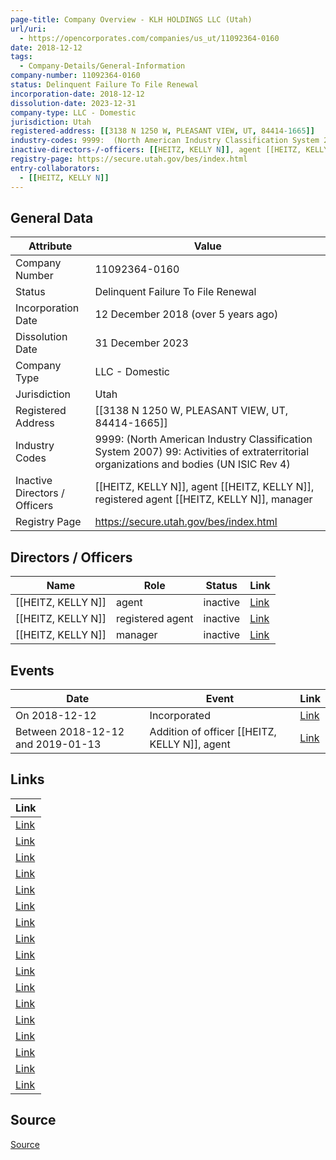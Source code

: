 ```yaml
---
page-title: Company Overview - KLH HOLDINGS LLC (Utah)
url/uri:
  - https://opencorporates.com/companies/us_ut/11092364-0160
date: 2018-12-12
tags:
  - Company-Details/General-Information
company-number: 11092364-0160
status: Delinquent Failure To File Renewal
incorporation-date: 2018-12-12
dissolution-date: 2023-12-31
company-type: LLC - Domestic
jurisdiction: Utah
registered-address: [[3138 N 1250 W, PLEASANT VIEW, UT, 84414-1665]]
industry-codes: 9999:  (North American Industry Classification System 2007) 99: Activities of extraterritorial organizations and bodies (UN ISIC Rev 4)
inactive-directors-/-officers: [[HEITZ, KELLY N]], agent [[HEITZ, KELLY N]], registered agent [[HEITZ, KELLY N]], manager
registry-page: https://secure.utah.gov/bes/index.html
entry-collaborators:
  - [[HEITZ, KELLY N]]
---
```

## General Data
| Attribute | Value |
|-----------|-------|
| Company Number | 11092364-0160 |
| Status | Delinquent Failure To File Renewal |
| Incorporation Date | 12 December 2018 (over 5 years ago) |
| Dissolution Date | 31 December 2023 |
| Company Type | LLC - Domestic |
| Jurisdiction | Utah |
| Registered Address | [[3138 N 1250 W, PLEASANT VIEW, UT, 84414-1665]] |
| Industry Codes | 9999:  (North American Industry Classification System 2007) 99: Activities of extraterritorial organizations and bodies (UN ISIC Rev 4) |
| Inactive Directors / Officers | [[HEITZ, KELLY N]], agent [[HEITZ, KELLY N]], registered agent [[HEITZ, KELLY N]], manager |
| Registry Page | https://secure.utah.gov/bes/index.html |

## Directors / Officers
| Name | Role | Status | Link |
|------|------|--------|------|
| [[HEITZ, KELLY N]] | agent | inactive | [Link](https://opencorporates.com/officers/326886076) |
| [[HEITZ, KELLY N]] | registered agent | inactive | [Link](https://opencorporates.com/officers/765881268) |
| [[HEITZ, KELLY N]] | manager | inactive | [Link](https://opencorporates.com/officers/765881271) |

## Events
| Date | Event | Link |
|------|-------|------|
| On 2018-12-12 | Incorporated | [Link](https://opencorporates.com/events/603636134) |
| Between 2018-12-12 and 2019-01-13 | Addition of officer [[HEITZ, KELLY N]], agent | [Link](https://opencorporates.com/events/603636116) |

## Links
| Link |
|------|
| [Link](/companies/us_ms/1203063) |
| [Link](/officers/326886076) |
| [Link](/companies/us_pa/3634351) |
| [Link](/companies/us_fl/L22000131982) |
| [Link](/companies/us_wi/K057521) |
| [Link](/events/603636134) |
| [Link](/events/603636116) |
| [Link](/companies/us_de/4836747) |
| [Link](/officers/765881271) |
| [Link](/officers/765881268) |
| [Link](/companies/us_mi/802715905) |
| [Link](/companies/us_oh/1530792) |
| [Link](/companies/us_co/20161430892) |
| [Link](/companies/us_de/7518510) |
| [Link](https://secure.utah.gov/bes/index.html) |
| [Link](/companies/us_al/000-891-933) |
| [Link](/companies/us_mt/C270251) |


## Source
[Source](https://opencorporates.com/companies/us_ut/11092364-0160)
